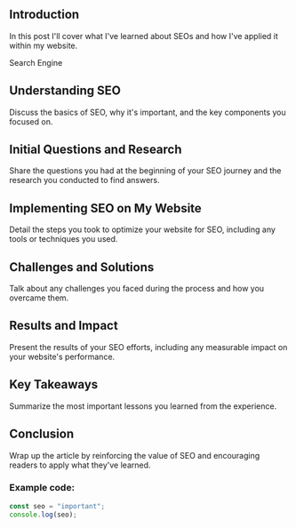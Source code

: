 ## Introduction

In this post I'll cover what I've learned about SEOs and how I've applied it within my website.

Search Engine

## Understanding SEO

Discuss the basics of SEO, why it's important, and the key components you focused on.

## Initial Questions and Research

Share the questions you had at the beginning of your SEO journey and the research you conducted to find answers.

## Implementing SEO on My Website

Detail the steps you took to optimize your website for SEO, including any tools or techniques you used.

## Challenges and Solutions

Talk about any challenges you faced during the process and how you overcame them.

## Results and Impact

Present the results of your SEO efforts, including any measurable impact on your website's performance.

## Key Takeaways

Summarize the most important lessons you learned from the experience.

## Conclusion

Wrap up the article by reinforcing the value of SEO and encouraging readers to apply what they've learned.

### Example code:

```js
const seo = "important";
console.log(seo);
```
